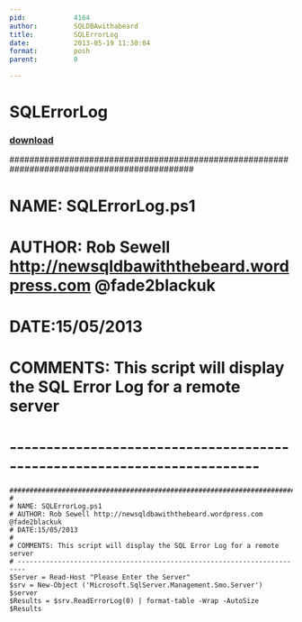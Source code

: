 ```yaml
---
pid:            4164
author:         SQLDBAwithabeard
title:          SQLErrorLog
date:           2013-05-19 11:30:04
format:         posh
parent:         0

---
```


# SQLErrorLog

### [download](//scripts/4164.ps1)

#############################################################################################
#
# NAME: SQLErrorLog.ps1
# AUTHOR: Rob Sewell http://newsqldbawiththebeard.wordpress.com @fade2blackuk
# DATE:15/05/2013
#
# COMMENTS: This script will display the SQL Error Log for a remote server
# ------------------------------------------------------------------------

```posh
#############################################################################################
#
# NAME: SQLErrorLog.ps1
# AUTHOR: Rob Sewell http://newsqldbawiththebeard.wordpress.com @fade2blackuk
# DATE:15/05/2013
#
# COMMENTS: This script will display the SQL Error Log for a remote server
# ------------------------------------------------------------------------
$Server = Read-Host "Please Enter the Server" 
$srv = New-Object ('Microsoft.SqlServer.Management.Smo.Server') $server  
$Results = $srv.ReadErrorLog(0) | format-table -Wrap -AutoSize  
$Results
```
